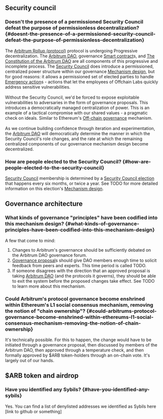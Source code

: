 ## Security council

### Doesn't the presence of a permissioned Security Council defeat the purpose of permissionless decentralization? {#doesnt-the-presence-of-a-permissioned-security-council-defeat-the-purpose-of-permissionless-decentralization}
<p>The <a href="/dao-glossary#arbitrum-rollup-protocol">Arbitrum Rollup (protocol)</a> protocol is undergoing Progressive decentralization. The <a href="/dao-glossary#arbitrum-dao">Arbitrum DAO</a>, governance <a href="/dao-glossary#smart-contract">Smart contract</a>s, and <a href="/dao-glossary#the-constitution-of-the-arbitrum-dao">The Constitution of the Arbitrum DAO</a> are all components of this progressive and incomplete process. The <a href="/dao-glossary#security-council">Security Council</a> does introduce a permissioned, centralized power structure within our governance <a href="/dao-glossary#mechanism-design">Mechanism design</a>, but for good reasons: it allows a permissioned set of elected parties to handle <a href="/dao-glossary#emergency-action">Emergency action</a>s - actions that let the employees of Offchain Labs quickly address sensitive vulnerabilities. <br />
<br />
Without the Security Council, we'd be forced to expose exploitable vulnerabilities to adversaries in the form of governance proposals. This introduces a democratically managed centralization of power. This is an example of a tactical compromise with our shared values - a pragmatic check on ideals. Similar to Ethereum's <a href="/dao-glossary#offchain-governance">Off-chain governance</a> mechanism.<br />
<br />
As we continue building confidence through iteration and experimentation, the <a href="/dao-glossary#arbitrum-dao">Arbitrum DAO</a> will democratically determine the manner in which the Security Council's role changes, and the rate at which the remaining centralized components of our governance mechanism design become decentralized.</p>



### How are people elected to the Security Council? {#how-are-people-elected-to-the-security-council}
<a href="/dao-glossary#security-council">Security Council</a> membership is determined by a <a href="/dao-glossary#security-council-election">Security Council election</a> that happens every six months, or twice a year. See TODO for more detailed information on this election's <a href="/dao-glossary#mechanism-design">Mechanism design</a>.

## Governance architecture

### What kinds of governance "principles" have been codified into this mechanism design? {#what-kinds-of-governance-principles-have-been-codified-into-this-mechanism-design}
<p>A few that come to mind:</p>

<p></p>

<ol><li>Changes to Arbitrum's governance should be sufficiently debated on the Arbitrum DAO governance forum.</li>
<li><a href="/dao-glossary#governance-proposal">Governance proposal</a>s should give DAO members enough time to solicit feedback from peers and experts. This time period is called TODO.</li>
<li>If someone disagrees with the direction that an approved proposal is taking <a href="/dao-glossary#arbitrum-dao">Arbitrum DAO</a> (and the protocols it governs), they should be able to exit the system before the proposed changes take effect. See TODO to learn more about this mechanism.</li>
</ol>
<p></p>



### Could Arbitrum's protocol governance become enshrined within Ethereum's L1 social consensus mechanism, removing the notion of "chain ownership"? {#could-arbitrums-protocol-governance-become-enshrined-within-ethereums-l1-social-consensus-mechanism-removing-the-notion-of-chain-ownership}
It's technically possible. For this to happen, the change would have to be initiated through a governance proposal, then discussed by members of the Arbitrum DAO, then approved through a temperature check, and then formally approved by $ARB token-holders through an on-chain vote. It's largely out of our hands.

## $ARB token and airdrop

### Have you identified any Sybils? {#have-you-identified-any-sybils}
Yes. You can find a list of denylisted addresses we identified as Sybils here [link to github or something]

